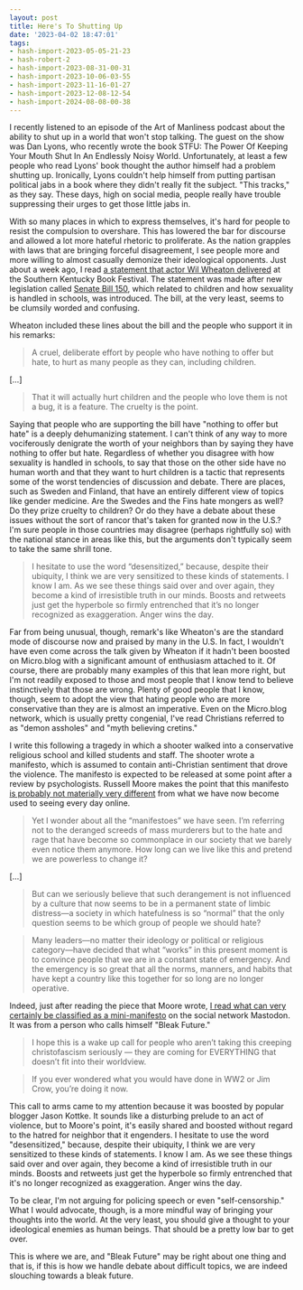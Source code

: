 ```yaml
---
layout: post
title: Here's To Shutting Up
date: '2023-04-02 18:47:01'
tags:
- hash-import-2023-05-05-21-23
- hash-robert-2
- hash-import-2023-08-31-00-31
- hash-import-2023-10-06-03-55
- hash-import-2023-11-16-01-27
- hash-import-2023-12-08-12-54
- hash-import-2024-08-08-00-38
---
```


I recently listened to an episode of the Art of Manliness podcast about the ability to shut up in a world that won't stop talking. The guest on the show was Dan Lyons, who recently wrote the book STFU: The Power Of Keeping Your Mouth Shut In An Endlessly Noisy World. Unfortunately, at least a few people who read Lyons' book thought the author himself had a problem shutting up. Ironically, Lyons couldn't help himself from putting partisan political jabs in a book where they didn't really fit the subject. "This tracks," as they say. These days, high on social media, people really have trouble suppressing their urges to get those little jabs in.

With so many places in which to express themselves, it's hard for people to resist the compulsion to overshare. This has lowered the bar for discourse and allowed a lot more hateful rhetoric to proliferate. As the nation grapples with laws that are bringing forceful disagreement, I see people more and more willing to almost casually demonize their ideological opponents. Just about a week ago, I read [a statement that actor Wil Wheaton delivered](https://wilwheaton.net/2023/03/the-library-is-a-safe-place/) at the Southern Kentucky Book Festival. The statement was made after new legislation called [Senate Bill 150](https://apps.legislature.ky.gov/record/23RS/sb150.html), which related to children and how sexuality is handled in schools, was introduced. The bill, at the very least, seems to be clumsily worded and confusing.

Wheaton included these lines about the bill and the people who support it in his remarks:

> A cruel, deliberate effort by people who have nothing to offer but hate, to hurt as many people as they can, including children.

[…]

> That it will actually hurt children and the people who love them is not a bug, it is a feature. The cruelty is the point.

Saying that people who are supporting the bill have "nothing to offer but hate" is a deeply dehumanizing statement. I can't think of any way to more vociferously denigrate the worth of your neighbors than by saying they have nothing to offer but hate. Regardless of whether you disagree with how sexuality is handled in schools, to say that those on the other side have no human worth and that they want to hurt children is a tactic that represents some of the worst tendencies of discussion and debate. There are places, such as Sweden and Finland, that have an entirely different view of topics like gender medicine. Are the Swedes and the Fins hate mongers as well? Do they prize cruelty to children? Or do they have a debate about these issues without the sort of rancor that's taken for granted now in the U.S.? I'm sure people in those countries may disagree (perhaps rightfully so) with the national stance in areas like this, but the arguments don't typically seem to take the same shrill tone.

> I hesitate to use the word “desensitized,” because, despite their ubiquity, I think we are very sensitized to these kinds of statements. I know I am. As we see these things said over and over again, they become a kind of irresistible truth in our minds. Boosts and retweets just get the hyperbole so firmly entrenched that it’s no longer recognized as exaggeration. Anger wins the day.

Far from being unusual, though, remark's like Wheaton's are the standard mode of discourse now and praised by many in the U.S. In fact, I wouldn't have even come across the talk given by Wheaton if it hadn't been boosted on Micro.blog with a significant amount of enthusiasm attached to it. Of course, there are probably many examples of this that lean more right, but I'm not readily exposed to those and most people that I know tend to believe instinctively that those are wrong. Plenty of good people that I know, though, seem to adopt the view that hating people who are more conservative than they are is almost an imperative. Even on the Micro.blog network, which is usually pretty congenial, I've read Christians referred to as "demon assholes" and "myth believing cretins."

I write this following a tragedy in which a shooter walked into a conservative religious school and killed students and staff. The shooter wrote a manifesto, which is assumed to contain anti-Christian sentiment that drove the violence. The manifesto is expected to be released at some point after a review by psychologists. Russell Moore makes the point that this manifesto [is probably not materially very different](https://christianitytoday.activehosted.com/index.php?action=social&chash=c2ddc87b68fed4f62a29c1ff816f58b0.12679&s=a8fd002c036f53a05b995f07ac49e328) from what we have now become used to seeing every day online.

> Yet I wonder about all the “manifestoes” we have seen. I’m referring not to the deranged screeds of mass murderers but to the hate and rage that have become so commonplace in our society that we barely even notice them anymore. How long can we live like this and pretend we are powerless to change it?

[…]

> But can we seriously believe that such derangement is not influenced by a culture that now seems to be in a permanent state of limbic distress—a society in which hatefulness is so “normal” that the only question seems to be which group of people we should hate?

> Many leaders—no matter their ideology or political or religious category—have decided that what “works” in this present moment is to convince people that we are in a constant state of emergency. And the emergency is so great that all the norms, manners, and habits that have kept a country like this together for so long are no longer operative.

Indeed, just after reading the piece that Moore wrote, [I read what can very certainly be classified as a mini-manifesto](https://home.social/@bleakfuture/110118742930461064) on the social network Mastodon. It was from a person who calls himself "Bleak Future."

> I hope this is a wake up call for people who aren’t taking this creeping christofascism seriously — they are coming for EVERYTHING that doesn’t fit into their worldview.

> If you ever wondered what you would have done in WW2 or Jim Crow, you’re doing it now.

This call to arms came to my attention because it was boosted by popular blogger Jason Kottke. It sounds like a disturbing prelude to an act of violence, but to Moore's point, it's easily shared and boosted without regard to the hatred for neighbor that it engenders. I hesitate to use the word "desensitized," because, despite their ubiquity, I think we are very sensitized to these kinds of statements. I know I am. As we see these things said over and over again, they become a kind of irresistible truth in our minds. Boosts and retweets just get the hyperbole so firmly entrenched that it's no longer recognized as exaggeration. Anger wins the day.

To be clear, I'm not arguing for policing speech or even "self-censorship." What I would advocate, though, is a more mindful way of bringing your thoughts into the world. At the very least, you should give a thought to your ideological enemies as human beings. That should be a pretty low bar to get over.

This is where we are, and "Bleak Future" may be right about one thing and that is, if this is how we handle debate about difficult topics, we are indeed slouching towards a bleak future.


